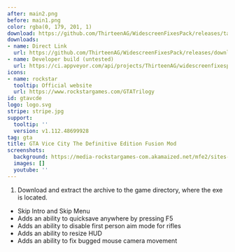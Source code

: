 ```yaml
---
after: main2.png
before: main1.png
color: rgba(0, 179, 201, 1)
download: https://github.com/ThirteenAG/WidescreenFixesPack/releases/tag/gtavcde
downloads:
- name: Direct Link
  url: https://github.com/ThirteenAG/WidescreenFixesPack/releases/download/gtavcde/GTAVCDE.FusionMod.zip
- name: Developer build (untested)
  url: https://ci.appveyor.com/api/projects/ThirteenAG/widescreenfixespack/artifacts/GTAVCDE.FusionMod.zip?branch=master
icons:
- name: rockstar
  tooltip: Official website
  url: https://www.rockstargames.com/GTATrilogy
id: gtavcde
logo: logo.svg
stripe: stripe.jpg
support:
  tooltip: ''
  version: v1.112.48699928
tag: gta
title: GTA Vice City The Definitive Edition Fusion Mod
screenshots:
  background: https://media-rockstargames-com.akamaized.net/mfe2/sites-gta-trilogy/feb1da3/img/0cf71a0a0df3029a9e5c.jpg
  images: []
  youtube: ''
---
```


1. Download and extract the archive to the game directory, where the exe is located.

* Skip Intro and Skip Menu
* Adds an ability to quicksave anywhere by pressing F5
* Adds an ability to disable first person aim mode for rifles
* Adds an ability to resize HUD
* Adds an ability to fix bugged mouse camera movement
